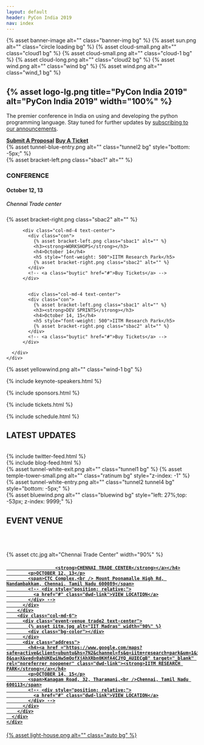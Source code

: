 ```yaml
---
layout: default
header: PyCon India 2019
nav: index
---
```


<section class="pycon-banner wrapper">
  {% asset banner-image alt="" class="banner-img bg" %}
  {% asset sun.png alt="" class="circle loading bg" %}
  {% asset cloud-small.png alt="" class="cloud1 bg" %}
  {% asset cloud-small.png alt="" class="cloud-1 bg" %}
  {% asset cloud-long.png alt="" class="cloud2 bg" %}
  {% asset wind.png alt="" class="wind bg" %}
  {% asset wind.png alt="" class="wind_1 bg" %}

  <div class="container">
    <div class="row">
      <div class="col-md-6"></div>
      <div class="col-md-6">
        <div class="pycon-banner-text">
          <div class="text-center conference">
            <h1>{% asset logo-lg.png title="PyCon India 2019" alt="PyCon India 2019" width="100%" %}</h1>
            <p>
              The premier conference in India on using and
              developing the python programming language. Stay tuned
              for further updates by <a
              href="https://goo.gl/forms/GdtTebWL7mn3oKtW2">subscribing
              to our announcements</a>.
            </p>
          </div>
          <div class="text-center pycon-speakers-img dwd-buyticket" style="position: relative;">
            <a href="/2019/submit-a-proposal.html" class="dwd-link"><strong>Submit A Proposal</strong></a>
            <a href="/2019/#tickets" rel="noreferrer noopener" class="dwd-link"><strong>Buy A Ticket</strong></a>
          </div>
        </div>
      </div>
    </div>
  </div>
  {% asset tunnel-blue-entry.png alt="" class="tunnel2 bg" style="bottom: -5px;" %}
</section>

<section class="pycon-counter wrapper">
  <div class="counter">
    <div class="container">
      <div class="row text-center wow fadeInDown">
          <div class="col-md-4 text-center">
            <div class="con">
              {% asset bracket-left.png class="sbac1" alt="" %}
              <h3><strong>CONFERENCE</strong></h3>
              <h4>October 12, 13</h4>
              <h5 style="font-weight: 500">Chennai Trade center</h5>
              {% asset bracket-right.png class="sbac2" alt="" %}
            </div>
            <!-- <a class="buytic" href="#">Buy Tickets</a> -->
          </div>

          <div class="col-md-4 text-center">
            <div class="con">
              {% asset bracket-left.png class="sbac1" alt="" %}
              <h3><strong>WORKSHOPS</strong></h3>
              <h4>October 14</h4>
              <h5 style="font-weight: 500">IITM Research Park</h5>
              {% asset bracket-right.png class="sbac2" alt="" %}
            </div>
            <!-- <a class="buytic" href="#">Buy Tickets</a> -->
          </div>


            <div class="col-md-4 text-center">
            <div class="con">
              {% asset bracket-left.png class="sbac1" alt="" %}
              <h3><strong>DEV SPRINTS</strong></h3>
              <h4>October 14, 15</h4>
              <h5 style="font-weight: 500">IITM Research Park</h5>
              {% asset bracket-right.png class="sbac2" alt="" %}
            </div>
            <!-- <a class="buytic" href="#">Buy Tickets</a> -->
          </div>

      </div>
    </div>
  </div>

  {% asset yellowwind.png alt="" class="wind-1 bg" %}
</section>

{% include keynote-speakers.html %}

{% include sponsors.html %}

{% include tickets.html %}

{% include schedule.html %}

<section class="latest-updates wrapper">
  <div class="wow fadeIn">
    <div class="col-md-12 text-center">
      <h2><strong>LATEST UPDATES</strong></h2>
    </div>
  </div>
  <br />
  <div class="container">
    <div class="row wow fadeIn">
      <div class="col-md-10 col-md-offset-1">
        <div class="col-md-6">
          <div class="updates">
            <!-- <h4>Tweets</h4> -->
            {% include twitter-feed.html %}
          </div>
        </div>
        <div class="col-md-6">
          {% include blog-feed.html %}
        </div>
      </div>
    </div>
  </div>
  {% asset tunnel-white-exit.png alt="" class="tunnel1 bg" %}
  {% asset temple-tower-small.png alt="" class="ratinum bg" style="z-index: -1" %}
  {% asset tunnel-white-entry.png alt="" class="tunnel2 tunnel4 bg" style="bottom: -5px;" %}
</section>

<section class="events-venue wrapper pycon-tab" >
  {% asset bluewind.png alt="" class="bluewind bg" style="left: 27%;top: -53px; z-index: 9999;" %}
  <div class="row wow fadeIn">
    <div class="col-md-12 text-center">
      <h2><strong>EVENT VENUE</strong></h2>
    </div>
  </div>
  <br /><br /><br />
  <div class="container">
    <div class="row wow fadeIn">
      <div class="col-md-10 col-md-offset-1">
        <div class="col-md-6">
          <div class="event-venue trade1 text-center">
            {% asset ctc.jpg alt="Chennai Trade Center" width="90%" %}
            <div class="bg-color"></div>
          </div>
          <div class="address">
           <h4> <a href="https://www.google.com/maps/place/Chennai+Trade+Centre/@13.013676,80.1878456,17z/data=!3m1!4b1!4m5!3m4!1s0x3a526734ffcb019d:0xe47e2c5b27491350!8m2!3d13.013676!4d80.1900343" target="_blank" rel="noreferrer noopener" class="dwd-link">
                        
                      <strong>CHENNAI TRADE CENTER</strong></a></h4>
            <p>OCTOBER 12, 13</p>
            <span>CTC Complex,<br /> Mount Poonamalle High Rd, Nandambakkam, Chennai, Tamil Nadu 600089</span>
            <!-- <div style="position: relative;">
              <a href="#" class="dwd-link">VIEW LOCATION</a>
            </div> -->
          </div>
        </div>
        <div class="col-md-6">
          <div class="event-venue trade2 text-center">
            {% asset iitm.jpg alt="IIT Madras" width="90%" %}
            <div class="bg-color"></div>
          </div>
          <div class="address">
            <h4><a href ="https://www.google.com/maps?safe=active&client=ubuntu&hs=7N2&channel=fs&q=iitm+research+park&um=1&ie=UTF-8&sa=X&ved=0ahUKEwiNw5mOofXjAhXRbn0KHfA4CJYQ_AUIECgB" target="_blank" rel="noreferrer noopener" class="dwd-link"><strong>IITM RESEARCH PARK</strong></a></h4>
            <p>OCTOBER 14, 15</p>
            <span>Kanagam Road, 32, Tharamani,<br />Chennai, Tamil Nadu 600113</span>
            <!-- <div style="position: relative;">
              <a href="#" class="dwd-link">VIEW LOCATION</a>
            </div> -->
          </div>
        </div>
      </div>
    </div>
  </div>

  {% asset light-house.png alt="" class="auto bg" %}
</section>

